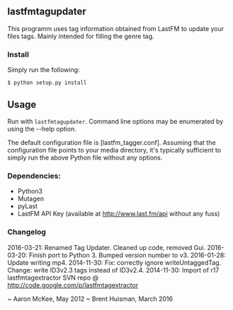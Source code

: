 ## lastfmtagupdater

This programm uses tag information obtained from LastFM to update your files tags. Mainly intended for filling the genre tag.

### Install

Simply run the following:

    $ python setup.py install

## Usage

Run with `lastfmtagupdater`. Command line options may be enumerated by using the --help option.

The default configuration file is [lastfm_tagger.conf]. Assuming that the 
configuration file points to your media directory, it's typically sufficient 
to simply run the above Python file without any options. 

### Dependencies:

 * Python3
 * Mutagen
 * pyLast
 * LastFM API Key (available at http://www.last.fm/api without any fuss)

### Changelog

2016-03-21: Renamed Tag Updater. Cleaned up code, removed Gui.
2016-03-20: Finish port to Python 3. Bumped version number to v3.
2016-01-28: Update writing mp4.
2014-11-30: Fix: correctly ignore writeUntaggedTag. Change: write ID3v2.3 tags instead of ID3v2.4.
2014-11-30: Import of r17 lastfmtagextractor SVN repo @ http://code.google.com/p/lastfmtagextractor

~ Aaron McKee, May 2012
~ Brent Huisman, March 2016